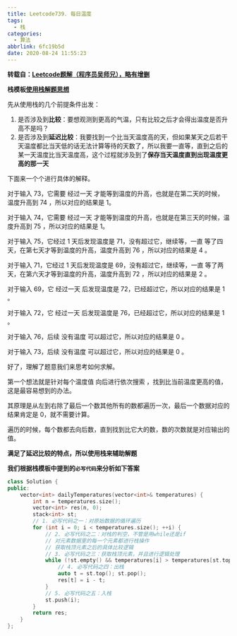 ```yaml
---
title: Leetcode739. 每日温度
tags:
  - 栈
categories:
  - 算法
abbrlink: 6fc19b5d
date: 2020-08-24 11:55:23
---
```


**转载自：[Leetcode题解（程序员吴师兄），略有增删](https://leetcode-cn.com/problems/daily-temperatures/solution/leetcode-tu-jie-739mei-ri-wen-du-by-misterbooo/)**

**栈模板[使用栈解题思想](./使用栈解题思想.md)**

<!-- more -->

先从使用栈的几个前提条件出发：

1. 是否涉及到**比较**：要想观测到更高的气温，只有比较之后才会得出温度是否升高不是吗？
2. 是否涉及到**延迟比较**：我要找到一个比当天温度高的天，但如果某天之后若干天温度都比当天低的话无法计算等待的天数了，所以我要一直等，直到之后的某一天温度比当天温度高，这个过程就涉及到了**保存当天温度直到出现温度更高的那一天**

下面来一个个进行具体的解释。

对于输入 73，它需要 经过一天 才能等到温度的升高，也就是在第二天的时候，温度升高到 74 ，所以对应的结果是 1。

对于输入 74，它需要 经过一天 才能等到温度的升高，也就是在第三天的时候，温度升高到 75 ，所以对应的结果是 1。

对于输入 75，它经过 1 天后发现温度是 71，没有超过它，继续等，一直 等了四天，在第七天才等到温度的升高，温度升高到 76 ，所以对应的结果是 4 。

对于输入 71，它经过 1 天后发现温度是 69，没有超过它，继续等，一直 等了两天，在第六天才等到温度的升高，温度升高到 72 ，所以对应的结果是 2 。

对于输入 69，它 经过一天 后发现温度是 72，已经超过它，所以对应的结果是 1 。

对于输入 72，它 经过一天 后发现温度是 76，已经超过它，所以对应的结果是 1 。

对于输入 76，后续 没有温度 可以超过它，所以对应的结果是 0 。

对于输入 73，后续 没有温度 可以超过它，所以对应的结果是 0 。

好了，理解了题意我们来思考如何求解。

第一个想法就是针对每个温度值 向后进行依次搜索 ，找到比当前温度更高的值，这是最容易想到的办法。

其原理是从左到右除了最后一个数其他所有的数都遍历一次，最后一个数据对应的结果肯定是 0，就不需要计算。

遍历的时候，每个数都去向后数，直到找到比它大的数，数的次数就是对应输出的值。

**满足了延迟比较的特点，所以使用栈来辅助解题**

**我们根据栈模板中提到的`必写代码`来分析如下答案**

```c++
class Solution {
public:
    vector<int> dailyTemperatures(vector<int>& temperatures) {
        int n = temperatures.size();
        vector<int> res(n, 0);
        stack<int> st;
      	// 1. 必写代码之一：对原始数据的循环遍历
        for (int i = 0; i < temperatures.size(); ++i) {
          	// 2. 必写代码之二：对栈的判空，不管是用while还是if
           	// 对元素数据里的每一个元素都进行栈操作
          	// 获取栈顶元素之后的具体比较逻辑
          	// 3. 必写代码之三：获取栈顶元素，并且进行逻辑处理
            while (!st.empty() && temperatures[i] > temperatures[st.top()]) {
              	// 4. 必写代码之四：出栈
                auto t = st.top(); st.pop();
                res[t] = i - t;
            }
          	// 5. 必写代码之五：入栈
            st.push(i);
        }
        return res;
    }
};
```

